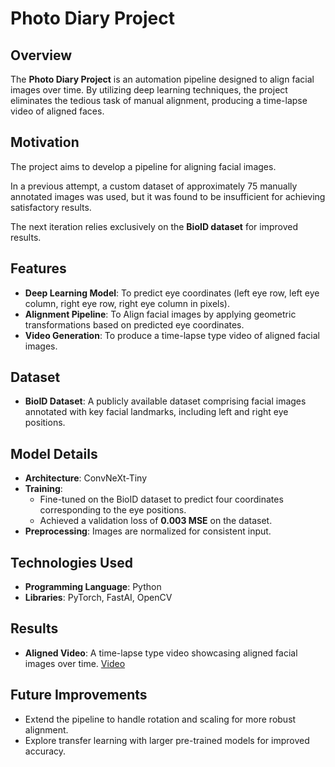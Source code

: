 # Photo Diary Project

## Overview

The **Photo Diary Project** is an automation pipeline designed to align facial images over time. By utilizing deep learning techniques, the project eliminates the tedious task of manual alignment, producing a time-lapse video of aligned faces.

## Motivation

The project aims to develop a pipeline for aligning facial images.

In a previous attempt, a custom dataset of approximately 75 manually annotated images was used, but it was found to be insufficient for achieving satisfactory results.&#x20;

The next iteration relies exclusively on the **BioID dataset** for improved results.

## Features

- **Deep Learning Model**: To predict eye coordinates (left eye row, left eye column, right eye row, right eye column in pixels).
- **Alignment Pipeline**: To Align facial images by applying geometric transformations based on predicted eye coordinates.
- **Video Generation**: To produce a time-lapse type video of aligned facial images.

## Dataset

- **BioID Dataset**: A publicly available dataset comprising facial images annotated with key facial landmarks, including left and right eye positions.

## Model Details

- **Architecture**: ConvNeXt-Tiny
- **Training**:
  - Fine-tuned on the BioID dataset to predict four coordinates corresponding to the eye positions.
  - Achieved a validation loss of **0.003 MSE** on the dataset.
- **Preprocessing**: Images are normalized for consistent input.

## Technologies Used

- **Programming Language**: Python
- **Libraries**: PyTorch, FastAI, OpenCV

## Results

- **Aligned Video**: A time-lapse type video showcasing aligned facial images over time. [Video](https://youtu.be/Y_oVdfEavt4)

## Future Improvements
- Extend the pipeline to handle rotation and scaling for more robust alignment.
- Explore transfer learning with larger pre-trained models for improved accuracy.

